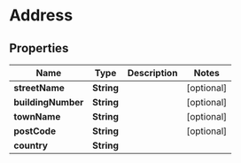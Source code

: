 # Address

## Properties
Name | Type | Description | Notes
------------ | ------------- | ------------- | -------------
**streetName** | **String** |  |  [optional]
**buildingNumber** | **String** |  |  [optional]
**townName** | **String** |  |  [optional]
**postCode** | **String** |  |  [optional]
**country** | **String** |  | 

